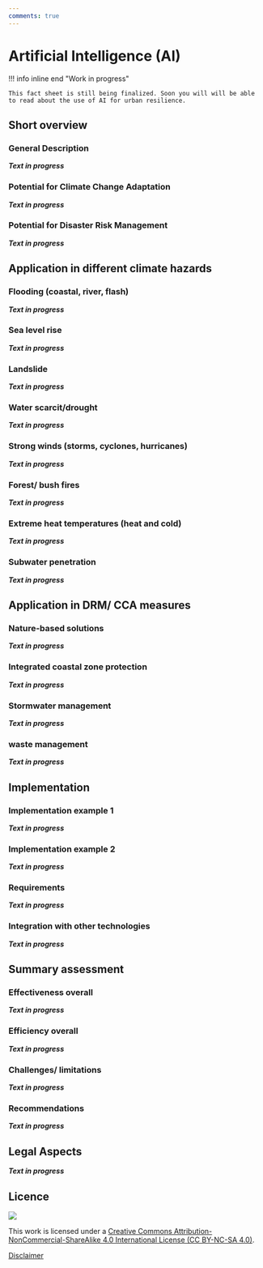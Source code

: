 ```yaml
---
comments: true
---
```


# Artificial Intelligence (AI)

!!! info inline end "Work in progress"

    This fact sheet is still being finalized. Soon you will will be able to read about the use of AI for urban resilience.

## Short overview

### General Description

**_Text in progress_**

### Potential for Climate Change Adaptation

**_Text in progress_**

### Potential for Disaster Risk Management

**_Text in progress_**

## Application in different climate hazards

### Flooding (coastal, river, flash)

**_Text in progress_**

### Sea level rise

**_Text in progress_**

### Landslide

**_Text in progress_**

### Water scarcit/drought

**_Text in progress_**

### Strong winds (storms, cyclones, hurricanes)

**_Text in progress_**

### Forest/ bush fires

**_Text in progress_**

### Extreme heat temperatures (heat and cold)

**_Text in progress_**

### Subwater penetration

**_Text in progress_**

## Application in DRM/ CCA measures

### Nature-based solutions

**_Text in progress_**

### Integrated coastal zone protection

**_Text in progress_**

### Stormwater management

**_Text in progress_**

### waste management

**_Text in progress_**

## Implementation

### Implementation example 1

**_Text in progress_**

### Implementation example 2

**_Text in progress_**

### Requirements

**_Text in progress_**

### Integration with other technologies

**_Text in progress_**

## Summary assessment

### Effectiveness overall

**_Text in progress_**

### Efficiency overall

**_Text in progress_**

### Challenges/ limitations

**_Text in progress_**

### Recommendations

**_Text in progress_**

## Legal Aspects

**_Text in progress_**

## Licence

![](https://i.creativecommons.org/l/by-nc-sa/4.0/88x31.png)

This work is licensed under a [Creative Commons Attribution-NonCommercial-ShareAlike 4.0 International License (CC BY-NC-SA 4.0)](https://creativecommons.org/licenses/by-nc-sa/4.0/).

[Disclaimer](../../disclaimer.md)
